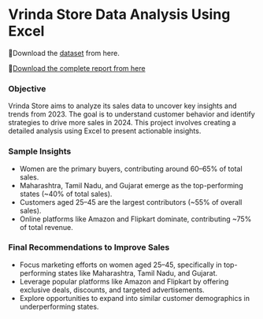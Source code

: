 # Vrinda Store Data Analysis Using Excel

📍Download the [dataset](https://1drv.ms/x/c/b39d72593c7e5975/EQ3d_1H6SmpPkZGQzeBIo0EBJ6Vp3igjA-a6J9LdnG8KBw?e=OnWdoO) from here.

📍[Download the complete report from here](https://raw.githubusercontent.com/Shahfahad-ansari/Vrinda_Store_Data_Analysis_Using_Excel/main/Vrinda%20Store%20Data%20Analysis.xlsx)

 

### Objective  
Vrinda Store aims to analyze its sales data to uncover key insights and trends from 2023. The goal is to understand customer behavior and identify strategies to drive more sales in 2024. This project involves creating a detailed analysis using Excel to present actionable insights.  

### Sample Insights  
- Women are the primary buyers, contributing around 60–65% of total sales.  
- Maharashtra, Tamil Nadu, and Gujarat emerge as the top-performing states (~40% of total sales).  
- Customers aged 25–45 are the largest contributors (~55% of overall sales).  
- Online platforms like Amazon and Flipkart dominate, contributing ~75% of total revenue.  

### Final Recommendations to Improve Sales  
- Focus marketing efforts on women aged 25–45, specifically in top-performing states like Maharashtra, Tamil Nadu, and Gujarat.  
- Leverage popular platforms like Amazon and Flipkart by offering exclusive deals, discounts, and targeted advertisements.  
- Explore opportunities to expand into similar customer demographics in underperforming states.  
